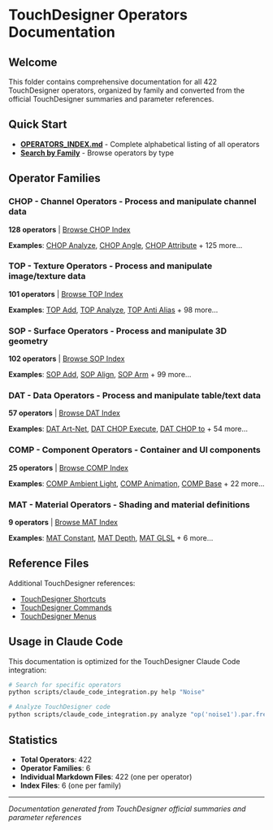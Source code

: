 # TouchDesigner Operators Documentation

## Welcome
This folder contains comprehensive documentation for all 422 TouchDesigner operators, organized by family and converted from the official TouchDesigner summaries and parameter references.

## Quick Start
- **[OPERATORS_INDEX.md](OPERATORS_INDEX.md)** - Complete alphabetical listing of all operators
- **[Search by Family](#operator-families)** - Browse operators by type

## Operator Families

### CHOP - Channel Operators - Process and manipulate channel data
**128 operators** | [Browse CHOP Index](CHOP/CHOP_INDEX.md)

**Examples**: [CHOP Analyze](CHOP/CHOP_Analyze.md), [CHOP Angle](CHOP/CHOP_Angle.md), [CHOP Attribute](CHOP/CHOP_Attribute.md) + 125 more...

### TOP - Texture Operators - Process and manipulate image/texture data
**101 operators** | [Browse TOP Index](TOP/TOP_INDEX.md)

**Examples**: [TOP Add](TOP/TOP_Add.md), [TOP Analyze](TOP/TOP_Analyze.md), [TOP Anti Alias](TOP/TOP_Anti_Alias.md) + 98 more...

### SOP - Surface Operators - Process and manipulate 3D geometry
**102 operators** | [Browse SOP Index](SOP/SOP_INDEX.md)

**Examples**: [SOP Add](SOP/SOP_Add.md), [SOP Align](SOP/SOP_Align.md), [SOP Arm](SOP/SOP_Arm.md) + 99 more...

### DAT - Data Operators - Process and manipulate table/text data
**57 operators** | [Browse DAT Index](DAT/DAT_INDEX.md)

**Examples**: [DAT Art-Net](DAT/DAT_Art-Net.md), [DAT CHOP Execute](DAT/DAT_CHOP_Execute.md), [DAT CHOP to](DAT/DAT_CHOP_to.md) + 54 more...

### COMP - Component Operators - Container and UI components
**25 operators** | [Browse COMP Index](COMP/COMP_INDEX.md)

**Examples**: [COMP Ambient Light](COMP/COMP_Ambient_Light.md), [COMP Animation](COMP/COMP_Animation.md), [COMP Base](COMP/COMP_Base.md) + 22 more...

### MAT - Material Operators - Shading and material definitions
**9 operators** | [Browse MAT Index](MAT/MAT_INDEX.md)

**Examples**: [MAT Constant](MAT/MAT_Constant.md), [MAT Depth](MAT/MAT_Depth.md), [MAT GLSL](MAT/MAT_GLSL.md) + 6 more...


## Reference Files
Additional TouchDesigner references:
- [TouchDesigner Shortcuts](REFERENCE/TouchDesigner_Shortcuts.md)
- [TouchDesigner Commands](REFERENCE/TouchDesigner_Commands.md)
- [TouchDesigner Menus](REFERENCE/TouchDesigner_Menus.json)

## Usage in Claude Code
This documentation is optimized for the TouchDesigner Claude Code integration:
```bash
# Search for specific operators
python scripts/claude_code_integration.py help "Noise"

# Analyze TouchDesigner code
python scripts/claude_code_integration.py analyze "op('noise1').par.freq = 2.5"
```

## Statistics
- **Total Operators**: 422
- **Operator Families**: 6
- **Individual Markdown Files**: 422 (one per operator)
- **Index Files**: 6 (one per family)

---
*Documentation generated from TouchDesigner official summaries and parameter references*
